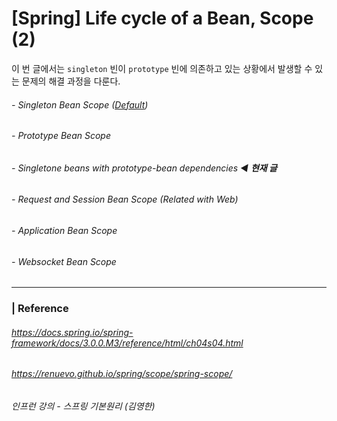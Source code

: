 # [Spring] Life cycle of a Bean, Scope (2)

이 번 글에서는 `singleton` 빈이 `prototype` 빈에 의존하고 있는 상황에서 발생할 수 있는 문제의 해결 과정을 다룬다.

###### - Singleton Bean Scope (<u>Default</u>) 

###### - Prototype Bean Scope 

###### - Singletone beans with prototype-bean dependencies ◀︎ **현재 글**

###### - Request and Session Bean Scope (Related with Web) 

###### - Application Bean Scope 

###### - Websocket Bean Scope 

___













### | Reference 

###### https://docs.spring.io/spring-framework/docs/3.0.0.M3/reference/html/ch04s04.html

###### https://renuevo.github.io/spring/scope/spring-scope/

###### 인프런 강의 - 스프링 기본원리 (김영한)

